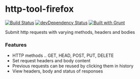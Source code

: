 http-tool-firefox
======================

[![Build Status](https://travis-ci.org/bobbyrne01/http-tool-firefox.svg?branch=master)](https://travis-ci.org/bobbyrne01/http-tool-firefox)
[![devDependency Status](https://david-dm.org/bobbyrne01/http-tool-firefox/dev-status.svg)](https://david-dm.org/bobbyrne01/http-tool-firefox#info=devDependencies)
[![Built with Grunt](https://cdn.gruntjs.com/builtwith.png)](http://gruntjs.com/)

Submit http requests with varying methods, headers and bodies

### Features

* HTTP methods .. GET, HEAD, POST, PUT, DELETE
* Set request headers and body content
* Previous requests can be reused by clicking them in history
* View headers, body and status of responses